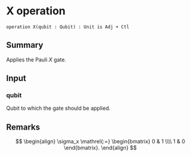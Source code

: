 # X operation

`operation X(qubit : Qubit) : Unit is Adj + Ctl`

## Summary
Applies the Pauli _X_ gate.

## Input
### qubit
Qubit to which the gate should be applied.

## Remarks
$$
\begin{align}
    \sigma_x \mathrel{:=}
    \begin{bmatrix}
        0 & 1 \\\\
        1 & 0
    \end{bmatrix}.
\end{align}
$$
